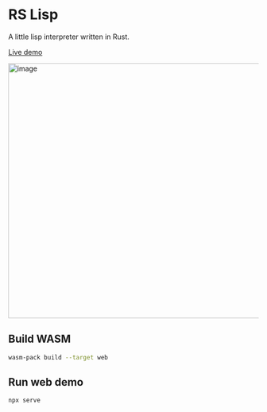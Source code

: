 # RS Lisp

A little lisp interpreter written in Rust.

[Live demo](https://wilhelmberggren.github.io/rs-lisp/)

<img width="513" alt="image" src="https://github.com/WilhelmBerggren/rs-lisp/assets/20476041/558cfd15-669d-48fd-8350-70554b82da45">


## Build WASM

```bash
wasm-pack build --target web
```

## Run web demo

```bash
npx serve
```
